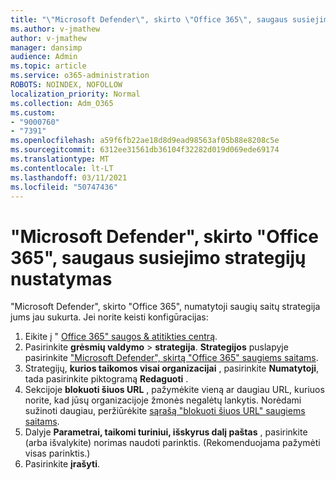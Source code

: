 ```yaml
---
title: "\"Microsoft Defender\", skirto \"Office 365\", saugaus susiejimo strategijų nustatymas"
ms.author: v-jmathew
author: v-jmathew
manager: dansimp
audience: Admin
ms.topic: article
ms.service: o365-administration
ROBOTS: NOINDEX, NOFOLLOW
localization_priority: Normal
ms.collection: Adm_O365
ms.custom:
- "9000760"
- "7391"
ms.openlocfilehash: a59f6fb22ae18d8d9ead98563af05b88e8208c5e
ms.sourcegitcommit: 6312ee31561db36104f32282d019d069ede69174
ms.translationtype: MT
ms.contentlocale: lt-LT
ms.lasthandoff: 03/11/2021
ms.locfileid: "50747436"
---
```

# <a name="set-up-safe-link-policies-in-microsoft-defender-for-office-365"></a>"Microsoft Defender", skirto "Office 365", saugaus susiejimo strategijų nustatymas

"Microsoft Defender", skirto "Office 365", numatytoji saugių saitų strategija jums jau sukurta. Jei norite keisti konfigūracijas:

1. Eikite į " [Office 365" saugos & atitikties centrą](https://go.microsoft.com/fwlink/p/?linkid=2077143).
2. Pasirinkite **grėsmių valdymo**  >  **strategija**. **Strategijos** puslapyje pasirinkite ["Microsoft Defender", skirtą "Office 365" saugiems saitams](https://go.microsoft.com/fwlink/?linkid=2101058).
3. Strategijų, **kurios taikomos visai organizacijai** , pasirinkite **Numatytoji**, tada pasirinkite piktogramą **Redaguoti** .
4. Sekcijoje **blokuoti šiuos URL** , pažymėkite vieną ar daugiau URL, kuriuos norite, kad jūsų organizacijoje žmonės negalėtų lankytis. Norėdami sužinoti daugiau, peržiūrėkite [sąrašą "blokuoti šiuos URL" saugiems saitams](https://go.microsoft.com/fwlink/?linkid=2092123).
5. Dalyje **Parametrai, taikomi turiniui, išskyrus dalį paštas** , pasirinkite (arba išvalykite) norimas naudoti parinktis. (Rekomenduojama pažymėti visas parinktis.)
6. Pasirinkite **įrašyti**.

